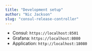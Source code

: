 ```yaml
---
title: "Development setup"
author: "Nic Jackson"
slug: "consul-release-controller"
---
```

* Consul: `https://localhost:8501`
* Grafana: `https://localhost:8080`
* Application: `http://localhost:18080`
